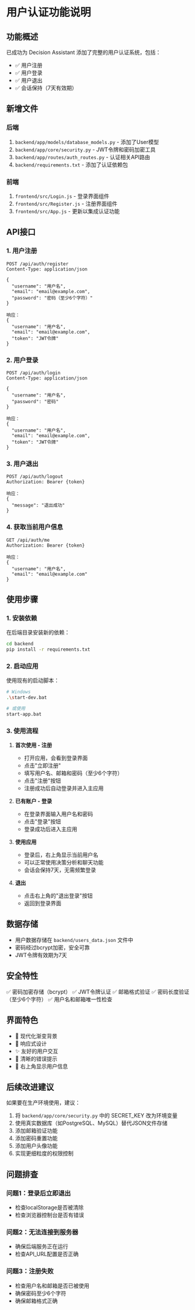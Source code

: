 # 用户认证功能说明

## 功能概述

已成功为 Decision Assistant 添加了完整的用户认证系统，包括：
- ✅ 用户注册
- ✅ 用户登录
- ✅ 用户退出
- ✅ 会话保持（7天有效期）

## 新增文件

### 后端
1. `backend/app/models/database_models.py` - 添加了User模型
2. `backend/app/core/security.py` - JWT令牌和密码加密工具
3. `backend/app/routes/auth_routes.py` - 认证相关API路由
4. `backend/requirements.txt` - 添加了认证依赖包

### 前端
1. `frontend/src/Login.js` - 登录界面组件
2. `frontend/src/Register.js` - 注册界面组件
3. `frontend/src/App.js` - 更新以集成认证功能

## API接口

### 1. 用户注册
```
POST /api/auth/register
Content-Type: application/json

{
  "username": "用户名",
  "email": "email@example.com",
  "password": "密码（至少6个字符）"
}

响应：
{
  "username": "用户名",
  "email": "email@example.com",
  "token": "JWT令牌"
}
```

### 2. 用户登录
```
POST /api/auth/login
Content-Type: application/json

{
  "username": "用户名",
  "password": "密码"
}

响应：
{
  "username": "用户名",
  "email": "email@example.com",
  "token": "JWT令牌"
}
```

### 3. 用户退出
```
POST /api/auth/logout
Authorization: Bearer {token}

响应：
{
  "message": "退出成功"
}
```

### 4. 获取当前用户信息
```
GET /api/auth/me
Authorization: Bearer {token}

响应：
{
  "username": "用户名",
  "email": "email@example.com"
}
```

## 使用步骤

### 1. 安装依赖

在后端目录安装新的依赖：
```bash
cd backend
pip install -r requirements.txt
```

### 2. 启动应用

使用现有的启动脚本：
```bash
# Windows
.\start-dev.bat

# 或使用
start-app.bat
```

### 3. 使用流程

1. **首次使用 - 注册**
   - 打开应用，会看到登录界面
   - 点击"立即注册"
   - 填写用户名、邮箱和密码（至少6个字符）
   - 点击"注册"按钮
   - 注册成功后自动登录并进入主应用

2. **已有账户 - 登录**
   - 在登录界面输入用户名和密码
   - 点击"登录"按钮
   - 登录成功后进入主应用

3. **使用应用**
   - 登录后，右上角显示当前用户名
   - 可以正常使用决策分析和聊天功能
   - 会话会保持7天，无需频繁登录

4. **退出**
   - 点击右上角的"退出登录"按钮
   - 返回到登录界面

## 数据存储

- 用户数据存储在 `backend/users_data.json` 文件中
- 密码经过bcrypt加密，安全可靠
- JWT令牌有效期为7天

## 安全特性

✅ 密码加密存储（bcrypt）
✅ JWT令牌认证
✅ 邮箱格式验证
✅ 密码长度验证（至少6个字符）
✅ 用户名和邮箱唯一性检查

## 界面特色

- 🎨 现代化渐变背景
- 📱 响应式设计
- ✨ 友好的用户交互
- 🔐 清晰的错误提示
- 👤 右上角显示用户信息

## 后续改进建议

如果要在生产环境使用，建议：
1. 将 `backend/app/core/security.py` 中的 SECRET_KEY 改为环境变量
2. 使用真实数据库（如PostgreSQL、MySQL）替代JSON文件存储
3. 添加邮箱验证功能
4. 添加密码重置功能
5. 添加用户头像功能
6. 实现更细粒度的权限控制

## 问题排查

### 问题1：登录后立即退出
- 检查localStorage是否被清除
- 检查浏览器控制台是否有错误

### 问题2：无法连接到服务器
- 确保后端服务正在运行
- 检查API_URL配置是否正确

### 问题3：注册失败
- 检查用户名和邮箱是否已被使用
- 确保密码至少6个字符
- 确保邮箱格式正确


